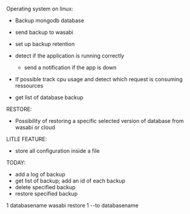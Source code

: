 Operating system on linux:
- Backup mongodb database
- send backup to wasabi
- set up backup retention
- detect if the application is running correctly
    - send a notification if the app is down
- If possible track cpu usage and detect which request is consuming ressources

- get list of database backup

RESTORE:
- Possibility of restoring a specific selected version of database from wasabi or cloud


LITLE FEATURE:
- store all configuration inside a file



TODAY:
- add a log of backup
- get list of backup; add an id of each backup
- delete specified backup
- restore specified backup

1 databasename wasabi
restore 1 --to databasename